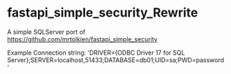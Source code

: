 # fastapi_simple_security_Rewrite
A simple SQLServer port of https://github.com/mrtolkien/fastapi_simple_security

Example Connection string: 
'DRIVER={ODBC Driver 17 for SQL Server};SERVER=localhost,51433;DATABASE=db01;UID=sa;PWD=password'
